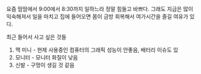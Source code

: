 
요즘 땀땀에서 9:00에서 8:30까지 일하느라 정말 힘들고 바쁘다. 그래도 지금은 많이 익숙해져서 일을 마치고 집에 들어오면 몸이 금방 회복해서 여가시간을 즐길 여유가 있다.  


최근 들어서 사고 싶은 것들

1. 맥 미니 - 현제 사용중인 컴퓨터의 그래픽 성능이 안좋음, 배터리 이슈도 있
2. 모니터 - 모니터 화질이 낮음 
3. 신발 - 구멍이 생길 것 같음 

